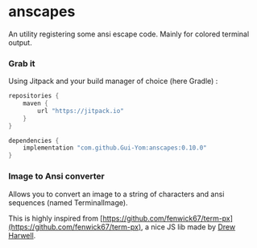 # anscapes
An utility registering some ansi escape code. 
Mainly for colored terminal output.

### Grab it
Using Jitpack and your build manager of choice (here Gradle) : 
```groovy
repositories {
    maven {
        url "https://jitpack.io"
    }
}

dependencies {
    implementation "com.github.Gui-Yom:anscapes:0.10.0"
}
```

### Image to Ansi converter
Allows you to convert an image to a string of characters and ansi sequences (named TerminalImage).

This is highly inspired from [https://github.com/fenwick67/term-px](https://github.com/fenwick67/term-px),
a nice JS lib made by [Drew Harwell](https://github.com/fenwick67).

